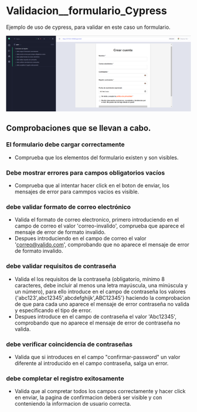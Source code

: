 # Validacion__formulario_Cypress

Ejemplo de uso de cypress, para validar en este caso un formulario.

![indexSin](img/cypress.PNG)

## Comprobaciones que se llevan a cabo.

### El formulario debe cargar correctamente
- Comprueba que los elementos del formulario existen y son visibles.

### Debe mostrar errores para campos obligatorios vacíos
- Comprueba que al intentar hacer click en el boton de enviar, los mensajes de error para cammpos vacios es visible.

### debe validar formato de correo electrónico
- Valida el formato de correo electronico, primero introduciendo en el campo de correo el valor 'correo-invalido', comprueba que aparece el mensaje de error de formato invalido.
- Despues introduciendo en el campo de correo el valor 'correo@valido.com', comprobando que no aparece el mensaje de error de formato invalido.

### debe validar requisitos de contraseña
- Valida el los requisitos de la contraseña (obligatorio, mínimo 8 caracteres, debe incluir al menos una letra mayúscula, una minúscula y un número), para ello introduce en el campo de contraseña los valores {'abc123',abc12345',abcdefghijk',ABC12345'} haciendo la comprobacion de que para cada uno aparece el mensaje de error contraseña no valida y especificando el tipo de error.
- Despues introduce en el campo de contraseña el valor 'Abc12345', comprobando que no aparece el mensaje de error de contraseña no valida.

### debe verificar coincidencia de contraseñas
- Valida que si introduces en el campo "confirmar-password" un valor diferente al introducido en el campo contraseña, salga un error.

### debe completar el registro exitosamente
- Valida que al compretar todos los campos correctamente y hacer click en enviar, la pagina de confirmacion deberá ser visible y con conteniendo la informacion de usuario correcta.
